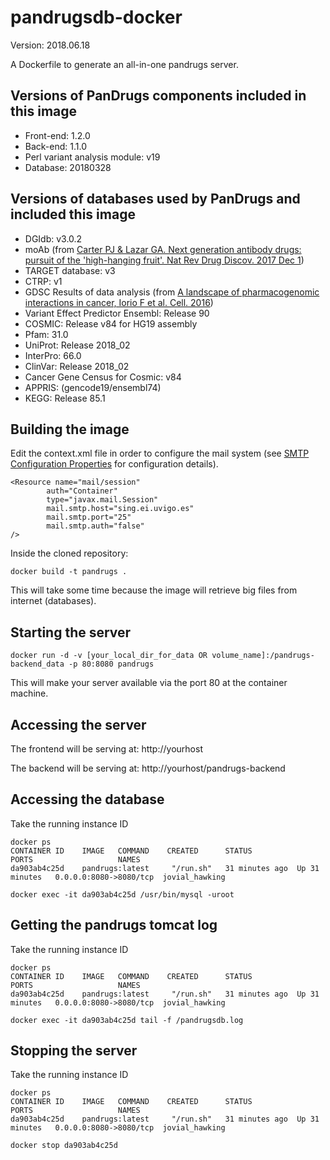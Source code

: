 # pandrugsdb-docker

Version: 2018.06.18

A Dockerfile to generate an all-in-one pandrugs server.

## Versions of PanDrugs components included in this image

* Front-end: 1.2.0
* Back-end: 1.1.0
* Perl variant analysis module: v19
* Database: 20180328

## Versions of databases used by PanDrugs and included this image

* DGIdb: v3.0.2
* moAb (from [Carter PJ & Lazar GA. Next generation antibody drugs: pursuit of the 'high-hanging fruit'. Nat Rev Drug Discov. 2017 Dec 1](https://doi.org/10.1038/nrd.2017.227))
* TARGET database: v3
* CTRP: v1
* GDSC Results of data analysis (from [A landscape of pharmacogenomic interactions in cancer, Iorio F et al. Cell. 2016](https://doi.org/10.1016/j.cell.2016.06.017))
* Variant Effect Predictor Ensembl: Release 90
* COSMIC: Release v84 for HG19 assembly
* Pfam: 31.0
* UniProt: Release 2018_02
* InterPro: 66.0
* ClinVar: Release 2018_02
* Cancer Gene Census for Cosmic: v84
* APPRIS: (gencode19/ensembl74)
* KEGG: Release 85.1

## Building the image

Edit the context.xml file in order to configure the mail system (see [SMTP Configuration Properties](http://connector.sourceforge.net/doc-files/Properties.html) for configuration details).

```
<Resource name="mail/session"
        auth="Container"
        type="javax.mail.Session"
        mail.smtp.host="sing.ei.uvigo.es"
        mail.smtp.port="25"
        mail.smtp.auth="false"
/>
```

Inside the cloned repository:

```
docker build -t pandrugs .
```

This will take some time because the image will retrieve big files from internet (databases).

## Starting the server

```
docker run -d -v [your_local_dir_for_data OR volume_name]:/pandrugs-backend_data -p 80:8080 pandrugs
```
This will make your server available via the port 80 at the container machine.

## Accessing the server
The frontend will be serving at: http://yourhost

The backend will be serving at: http://yourhost/pandrugs-backend

## Accessing the database
Take the running instance ID

```
docker ps
CONTAINER ID    IMAGE   COMMAND    CREATED      STATUS                          PORTS                   NAMES
da903ab4c25d    pandrugs:latest     "/run.sh"   31 minutes ago  Up 31 minutes   0.0.0.0:8080->8080/tcp  jovial_hawking

docker exec -it da903ab4c25d /usr/bin/mysql -uroot
```

## Getting the pandrugs tomcat log
Take the running instance ID

```
docker ps
CONTAINER ID    IMAGE   COMMAND    CREATED      STATUS                          PORTS                   NAMES
da903ab4c25d    pandrugs:latest     "/run.sh"   31 minutes ago  Up 31 minutes   0.0.0.0:8080->8080/tcp  jovial_hawking

docker exec -it da903ab4c25d tail -f /pandrugsdb.log
```

## Stopping the server
Take the running instance ID

```
docker ps
CONTAINER ID    IMAGE   COMMAND    CREATED      STATUS                          PORTS                   NAMES
da903ab4c25d    pandrugs:latest     "/run.sh"   31 minutes ago  Up 31 minutes   0.0.0.0:8080->8080/tcp  jovial_hawking

docker stop da903ab4c25d
```


